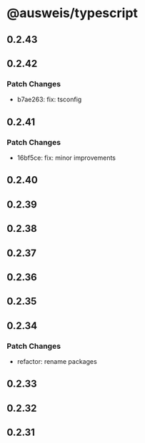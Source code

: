 # @ausweis/typescript

## 0.2.43

## 0.2.42

### Patch Changes

- b7ae263: fix: tsconfig

## 0.2.41

### Patch Changes

- 16bf5ce: fix: minor improvements

## 0.2.40

## 0.2.39

## 0.2.38

## 0.2.37

## 0.2.36

## 0.2.35

## 0.2.34

### Patch Changes

- refactor: rename packages

## 0.2.33

## 0.2.32

## 0.2.31
